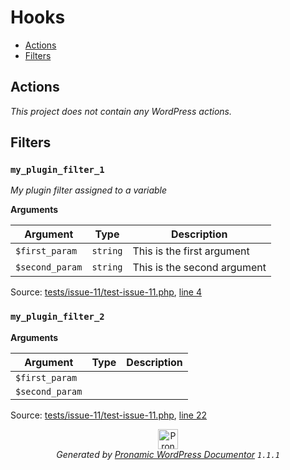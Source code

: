 # Hooks

- [Actions](#actions)
- [Filters](#filters)

## Actions

*This project does not contain any WordPress actions.*

## Filters

### `my_plugin_filter_1`

*My plugin filter assigned to a variable*

**Arguments**

Argument | Type | Description
-------- | ---- | -----------
`$first_param` | `string` | This is the first argument
`$second_param` | `string` | This is the second argument

Source: [tests/issue-11/test-issue-11.php](test-issue-11.php), [line 4](test-issue-11.php#L4-L10)

### `my_plugin_filter_2`

**Arguments**

Argument | Type | Description
-------- | ---- | -----------
`$first_param` |  | 
`$second_param` |  | 

Source: [tests/issue-11/test-issue-11.php](test-issue-11.php), [line 22](test-issue-11.php#L22-L22)


<p align="center"><a href="https://github.com/pronamic/wp-documentor"><img src="https://cdn.jsdelivr.net/gh/pronamic/wp-documentor@main/logos/pronamic-wp-documentor.svgo-min.svg" alt="Pronamic WordPress Documentor" width="32" height="32"></a><br><em>Generated by <a href="https://github.com/pronamic/wp-documentor">Pronamic WordPress Documentor</a> <code>1.1.1</code></em><p>

